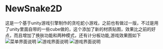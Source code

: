 # NewSnake2D
这是一个基于unity游戏引擎制作的贪吃蛇小游戏，之前也有做过一版，不过是用了unity里面自带的一些cube做的，这个添加了新的材质贴图，效果比之前的好点，而且增加了换肤功能和两种模式，还有计分板功能,游戏效果图如下
![菜单界面说明](https://github.com/fctony/NewSnake2D/blob/master/StartGame.jpg)
![游戏界面说明](https://github.com/fctony/NewSnake2D/blob/master/RuanGame.jpg)
![游戏界面说明](https://github.com/fctony/NewSnake2D/blob/master/GameOver.jpg)
